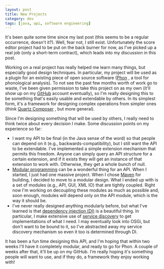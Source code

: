 ```yaml
---           
layout: post
title: New Projects
category: dev
tags: [java, api, software engineering]
---
```

It's been quite some time since my last post (this seems to be a regular
occurrence, doesn't it?). Well, fear not, I still exist. Unfortunately the
score editor project had to be put on the back burner for now, as I've picked
up a real job (only a short-term contract), which leads into my discussion in
this post.


Working on a real project has really helped me learn many things, but
especially good design techniques. In particular, my project will be used as a
plugin for an existing piece of open source software
([Phon](http://phon.ling.mun.ca/) , a tool for phonological analysis). To not
see the past few months worth of work go to waste, I've been given permission
to take this project on as my own (it'll show up on my
[GitHub](https://github.com/thegedge) account eventually), so I'm really
designing this to be something that's easily usable and extendable by others.
In its simplest form, it's a framework for designing complex operations from
simpler ones (think [Quartz
Composer](http://en.wikipedia.org/wiki/Quartz_Composer) , but more general).

Since I'm designing something that will be used by others, I really need to
think twice about every decision I make. Some discussion points on my
experience so far:

* I want my API to be final (in the Java sense of the word) so that people can
  depend on it (e.g., backwards-compatibility), but I still want the API to be
  extendable. I've implemented a simple extension mechanism that permits this
  freedom. Anyone can simply query an API structure for a certain extension,
  and if it exists they will get an instance of that extension to work with.
  Otherwise, they get a whole bunch of null.
* [Modular programming](http://en.wikipedia.org/wiki/Modular_programming) can
  be a wonderful thing for an API. When I started, I just had one massive
  project. When I chose [Maven](http://www.blogger.com/) for building, I
  decided to move to a modular design. What I ended up with is a set of modules
  (e.g., API, GUI, XML IO) that are tightly coupled. Right now I'm working on
  decoupling these modules as much as possible and, soon enough, modules will
  depend only on the API module, which is the way it should be.
* I've never really designed anything modularly before, but what I've learned
  is that [dependency injection (DI)](http://en.wikipedia.org/wiki/Dependency_injection) 
  is a beautiful thing. In particular, I make extensive use of
  [service discovery](http://en.wikipedia.org/wiki/Service_locator_pattern) to
  get implementations of what I need. I may eventually look into OSGi, but don't
  want to be bound to it, so I've abstracted away my service discovery
  mechanism so even it too is determined through DI.

It has been a fun time designing this API, and I'm hoping that within two weeks
I'll have it completely modular, and ready to go for Phon. A couple of weeks
after that, it'll be up on my GitHub. I'm really hoping it's something people
will want to use, and if they do, a framework they enjoy working with!
